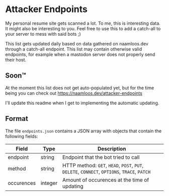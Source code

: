 # Attacker Endpoints
My personal resume site gets scanned a lot. To me, this is interesting data. It might also be interesting to you. Feel free to use this to add a catch-all to your server to mess with said bots ;)

This list gets updated daily based on data gathered on naamloos.dev through a catch-all endpoint. This list may contain otherwise valid endpoints, for example when a mastodon server does not properly send their host.

## Soon™️
At the moment this list does not get auto-populated yet, but for the time being you can check out https://naamloos.dev/attacker-endpoints

I'll update this readme when I get to implementing the automatic updating.

## Format
The file `endpoints.json` contains a JSON array with objects that contain the following fields:

| Field | Type | Description |
|-------|------|-------------|
| endpoint | string | Endpoint that the bot tried to call |
| method | string | HTTP method: `GET`, `HEAD`, `POST`, `PUT`, `DELETE`, `CONNECT`, `OPTIONS`, `TRACE`, `PATCH` |
| occurences | integer | Amount of occurences at the time of updating |
